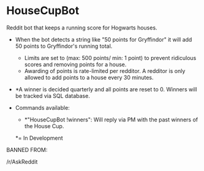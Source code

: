 HouseCupBot
===========

Reddit bot that keeps a running score for Hogwarts houses.

- When the bot detects a string like "50 points for Gryffindor" it will add 50 points to Gryffindor's running total.
    - Limits are set to (max: 500 points/ min: 1 point) to prevent ridiculous scores and removing points for a house. 
    - Awarding of points is rate-limited per redditor. A redditor is only allowed to add points to a house every 30 minutes.
- *A winner is decided quarterly and all points are reset to 0. Winners will be tracked via SQL database.
- Commands available:
    - *"HouseCupBot !winners": Will reply via PM with the past winners of the House Cup.

    *= In Development

BANNED FROM:

/r/AskReddit
